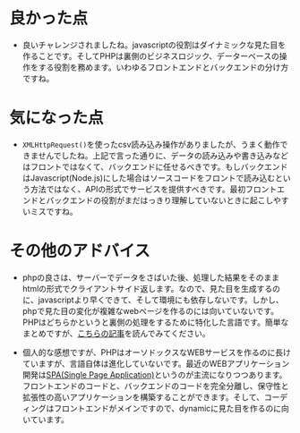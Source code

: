 # 良かった点
- 良いチャレンジされましたね。javascriptの役割はダイナミックな見た目を作ることです。そしてPHPは裏側のビジネスロジック、データーベースの操作をする役割を務めます。いわゆるフロントエンドとバックエンドの分け方ですね。

# 気になった点
- `XMLHttpRequest()`を使ったcsv読み込み操作がありましたが、うまく動作できませんでしたね。上記で言った通りに、データの読み込みや書き込みなどはフロントではなくて、バックエンドに任せるべきです。もしバックエンドはJavascript(Node.js)にした場合はソースコードをフロントで読み込むという方法ではなく、APIの形式でサービスを提供すべきです。最初フロントエンドとバックエンドの役割がまだはっきり理解していないときに起こしやすいミスですね。

# その他のアドバイス
- phpの良さは、サーバーでデータをさばいた後、処理した結果をそのままhtmlの形式でクライアントサイド返します。なので、見た目を生成するのに、javascriptより早くできて、そして環境にも依存しないです。しかし、phpで見た目の変化が複雑なwebページを作るのには向いていないです。PHPはどちらかというと裏側の処理をするために特化した言語です。簡単なまとめですが、[こちらの記事](https://www.sejuku.net/blog/4064)を読んでみてください。

- 個人的な感想ですが、PHPはオーソドックスなWEBサービスを作るのに長けていますが、言語自体は進化していないです。最近のWEBアプリケーション開発は[SPA(Single Page Application)](https://digitalidentity.co.jp/blog/creative/about-single-page-application.html)というのが主流になりつつあります。フロントエンドのコードと、バックエンドのコードを完全分離し、保守性と拡張性の高いアプリケーションを構築することができます。そして、コーディングはフロントエンドがメインですので、dynamicに見た目を作るのに向いています。



<!-- データベースを使って、ウェブ上で共有してアンケートを集計するアプリを作りたかったです。
グラフ化できるように作りましたが、理想のアプリまで実装出来なかったです。
グラフ化して集計したデータを加算したかったのですが、出来なかったです。アドバイス頂けると助かります。 -->